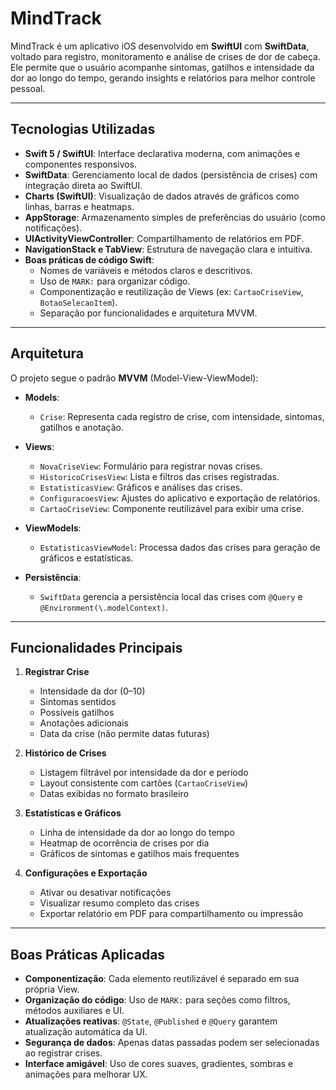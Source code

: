 # MindTrack

MindTrack é um aplicativo iOS desenvolvido em **SwiftUI** com **SwiftData**, voltado para registro, monitoramento e análise de crises de dor de cabeça. Ele permite que o usuário acompanhe sintomas, gatilhos e intensidade da dor ao longo do tempo, gerando insights e relatórios para melhor controle pessoal.

---

## Tecnologias Utilizadas

- **Swift 5 / SwiftUI**: Interface declarativa moderna, com animações e componentes responsivos.
- **SwiftData**: Gerenciamento local de dados (persistência de crises) com integração direta ao SwiftUI.
- **Charts (SwiftUI)**: Visualização de dados através de gráficos como linhas, barras e heatmaps.
- **AppStorage**: Armazenamento simples de preferências do usuário (como notificações).
- **UIActivityViewController**: Compartilhamento de relatórios em PDF.
- **NavigationStack e TabView**: Estrutura de navegação clara e intuitiva.
- **Boas práticas de código Swift**:  
  - Nomes de variáveis e métodos claros e descritivos.  
  - Uso de `MARK:` para organizar código.  
  - Componentização e reutilização de Views (ex: `CartaoCriseView`, `BotaoSelecaoItem`).  
  - Separação por funcionalidades e arquitetura MVVM.

---

## Arquitetura

O projeto segue o padrão **MVVM** (Model-View-ViewModel):

- **Models**:  
  - `Crise`: Representa cada registro de crise, com intensidade, sintomas, gatilhos e anotação.  

- **Views**:  
  - `NovaCriseView`: Formulário para registrar novas crises.  
  - `HistoricoCrisesView`: Lista e filtros das crises registradas.  
  - `EstatisticasView`: Gráficos e análises das crises.  
  - `ConfiguracoesView`: Ajustes do aplicativo e exportação de relatórios.  
  - `CartaoCriseView`: Componente reutilizável para exibir uma crise.

- **ViewModels**:  
  - `EstatisticasViewModel`: Processa dados das crises para geração de gráficos e estatísticas.

- **Persistência**:  
  - `SwiftData` gerencia a persistência local das crises com `@Query` e `@Environment(\.modelContext)`.

---

## Funcionalidades Principais

1. **Registrar Crise**  
   - Intensidade da dor (0–10)  
   - Sintomas sentidos  
   - Possíveis gatilhos  
   - Anotações adicionais  
   - Data da crise (não permite datas futuras)

2. **Histórico de Crises**  
   - Listagem filtrável por intensidade da dor e período  
   - Layout consistente com cartões (`CartaoCriseView`)  
   - Datas exibidas no formato brasileiro

3. **Estatísticas e Gráficos**  
   - Linha de intensidade da dor ao longo do tempo  
   - Heatmap de ocorrência de crises por dia  
   - Gráficos de sintomas e gatilhos mais frequentes

4. **Configurações e Exportação**  
   - Ativar ou desativar notificações  
   - Visualizar resumo completo das crises  
   - Exportar relatório em PDF para compartilhamento ou impressão

---

## Boas Práticas Aplicadas

- **Componentização**: Cada elemento reutilizável é separado em sua própria View.
- **Organização do código**: Uso de `MARK:` para seções como filtros, métodos auxiliares e UI.
- **Atualizações reativas**: `@State`, `@Published` e `@Query` garantem atualização automática da UI.
- **Segurança de dados**: Apenas datas passadas podem ser selecionadas ao registrar crises.
- **Interface amigável**: Uso de cores suaves, gradientes, sombras e animações para melhorar UX.
